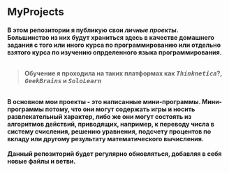 # <sup><b>MyProjects</b></sup>
<b>В этом репозитории я публикую свои <i>личные проекты</i>.</sup></br>
Большинство из них будут храниться здесь в качестве домашнего задания с того или иного курса по программированию 
или отдельно взятого курса по изучению опрделенного языка программирования.</br></br>
<blockquote>Обучение я проходила на таких платформах как <tt><i>Thinknetica</i></tt>?, <tt><i>GeekBrains</i></tt> и <tt><i>SoloLearn</i></tt></blockquote>
</br>В основном мои проекты - это написанные мини-программы. Мини-программы потому, что они могут содержать игры и носить развлекательный 
характер, либо же они могут состоять из алгоритмов действий, приводящих, например, к переводу числа в систему счисления, решению 
уравнения, подсчету процентов по вкладу или другому результату математического вычисления.</br></br>
Данный репозиторий будет регулярно обновляться, добавляя в себя новые файлы и ветви.</b>

